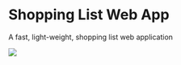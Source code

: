 # Shopping List Web App

A fast, light-weight, shopping list web application

<img src="http://jmacaldo.com/list/static/list.jpg" />